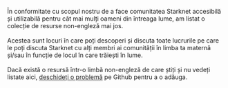 În conformitate cu scopul nostru de a face comunitatea Starknet accesibilă și utilizabilă pentru cât mai mulți oameni din întreaga lume, am listat o colecție de resurse non-engleză mai jos.\
\
Acestea sunt locuri în care poți descoperi și discuta toate lucrurile pe care le poți discuta Starknet cu alți membri ai comunității în limba ta maternă și/sau în funcție de locul în care trăiești în lume. \
\
Dacă există o resursă într-o limbă non-engleză de care știți și nu vedeți listate aici, [deschideți o problemă](https://github.com/starknet-io/starknet-website/issues) pe Github pentru a o adăuga.